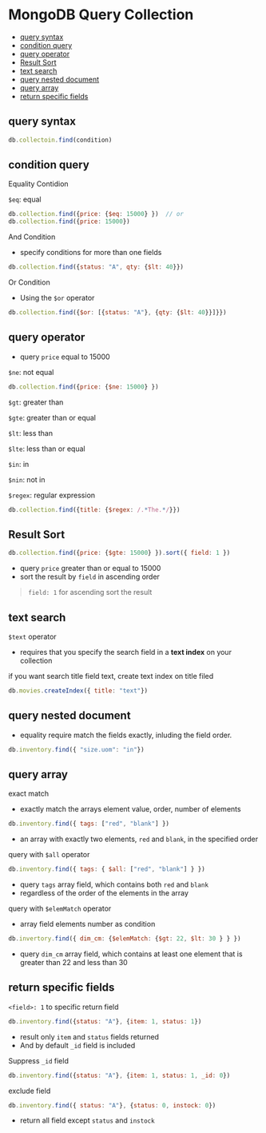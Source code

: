 # MongoDB Query Collection

- [query syntax](#query-syntax)
- [condition query](#condition-query)
- [query operator](#query-operator)
- [Result Sort](#result-sort)
- [text search](#text-search)
- [query nested document](#query-nested-document)
- [query array](#query-array)
- [return specific fields](#return-specific-fields)

## query syntax

```js
db.collectoin.find(condition)
```

## condition query

Equality Contidion

`$eq`: equal

```js
db.collection.find({price: {$eq: 15000} })  // or
db.collection.find({price: 15000})
```

And Condition

- specify conditions for more than one fields

```js
db.collection.find({status: "A", qty: {$lt: 40}})
```

Or Condition

- Using the `$or` operator

```js
db.collection.find({$or: [{status: "A"}, {qty: {$lt: 40}}]}})
```


## query operator


- query `price` equal to 15000

`$ne`: not equal

```js
db.collection.find({price: {$ne: 15000} })
```

`$gt`: greater than

`$gte`: greater than or equal

`$lt`: less than

`$lte`: less than or equal

`$in`: in

`$nin`: not in

`$regex`: regular expression

```js
db.collection.find({title: {$regex: /.*The.*/}})
```

## Result Sort

```js
db.collection.find({price: {$gte: 15000} }).sort({ field: 1 })
```

- query `price` greater than or equal to 15000
- sort the result by `field` in ascending order

> `field: 1` for ascending sort the result

## text search

`$text` operator

- requires that you specify the search field in a **text index** on your collection

if you want search title field text, create text index on title filed

```js
db.movies.createIndex({ title: "text"})
```

## query nested document

- equality require match the fields exactly, inluding the field order.

```js
db.inventory.find({ "size.uom": "in"})
```

## query array

exact match

- exactly match the arrays element value, order, number of elements

```js
db.inventory.find({ tags: ["red", "blank"] })
```

- an array with exactly two elements, `red` and `blank`, in the specified order

query with `$all` operator

```js
db.inventory.find({ tags: { $all: ["red", "blank"] } })
```

- query `tags` array field, which contains both `red` and `blank`
- regardless of the order of the elements in the array

query with `$elemMatch` operator

- array field elements number as condition

```js
db.invertory.find({ dim_cm: {$elemMatch: {$gt: 22, $lt: 30 } } })
```

- query `dim_cm` array field, which contains at least one element that is greater than 22 and less than 30

## return specific fields

`<field>: 1` to specific return field

```js
db.inventory.find({status: "A"}, {item: 1, status: 1})
```

- result only `item` and `status` fields returned
- And by default `_id` field is included

Suppress `_id` field

```js
db.inventory.find({status: "A"}, {item: 1, status: 1, _id: 0})
```

exclude field

```js
db.inventory.find({ status: "A"}, {status: 0, instock: 0})
```

- return all field except `status` and `instock`
